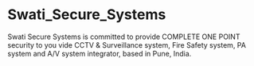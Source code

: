 # Swati_Secure_Systems
Swati Secure Systems is committed to provide COMPLETE ONE POINT security to you vide CCTV  &amp; Surveillance system, Fire Safety system, PA system and A/V system integrator, based in Pune, India.
